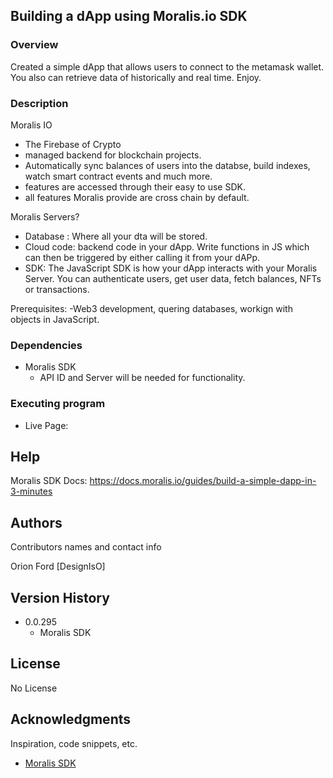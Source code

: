 ## Building a dApp using Moralis.io SDK

### Overview

Created a simple dApp that allows users to connect to the metamask wallet. You also can retrieve data of historically and real time. Enjoy.

### Description

Moralis IO

- The Firebase of Crypto
- managed backend for blockchain projects.
- Automatically sync balances of users into the databse, build indexes, watch smart contract events and much more. 
- features are accessed through their easy to use SDK.
- all features Moralis provide are cross chain by default. 

Moralis Servers?
- Database : Where all your dta will be stored.
- Cloud code: backend code in your dApp. Write functions in JS which can then be triggered by either calling it from your dAPp.
- SDK: The JavaScript SDK is how your dApp interacts with your Moralis Server. You can authenticate users, get user data, fetch balances, NFTs or transactions.

Prerequisites:
-Web3 development, quering databases, workign with objects in JavaScript.


### Dependencies

* Moralis SDK
   - API ID and Server will be needed for functionality.

### Executing program

* Live Page: 

## Help

Moralis SDK Docs: https://docs.moralis.io/guides/build-a-simple-dapp-in-3-minutes

## Authors

Contributors names and contact info

Orion Ford 
[DesignIsO]

## Version History

* 0.0.295
    * Moralis SDK 
    

## License

No License

## Acknowledgments

Inspiration, code snippets, etc.
* [Moralis SDK ](https://moralis.io)
